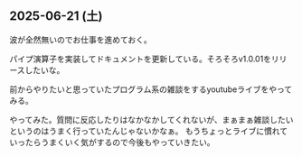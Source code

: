 ## 2025-06-21 (土)

波が全然無いのでお仕事を進めておく。

パイプ演算子を実装してドキュメントを更新している。そろそろv1.0.01をリリースしたいな。

前からやりたいと思っていたプログラム系の雑談をするyoutubeライブをやってみる。

やってみた。質問に反応したりはなかなかしてくれないが、まぁまぁ雑談したいというのはうまく行っていたんじゃないかなぁ。
もうちょっとライブに慣れていったらうまくいく気がするので今後もやっていきたい。